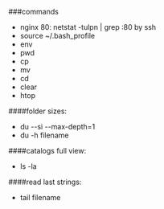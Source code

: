 ###commands
- nginx 80: netstat -tulpn | grep :80 by ssh
- source ~/.bash_profile
- env
- pwd
- cp
- mv
- cd
- clear
- htop

####folder sizes:
- du --si --max-depth=1
- du -h filename

####catalogs full view:
- ls -la

####read last strings:
- tail filename
